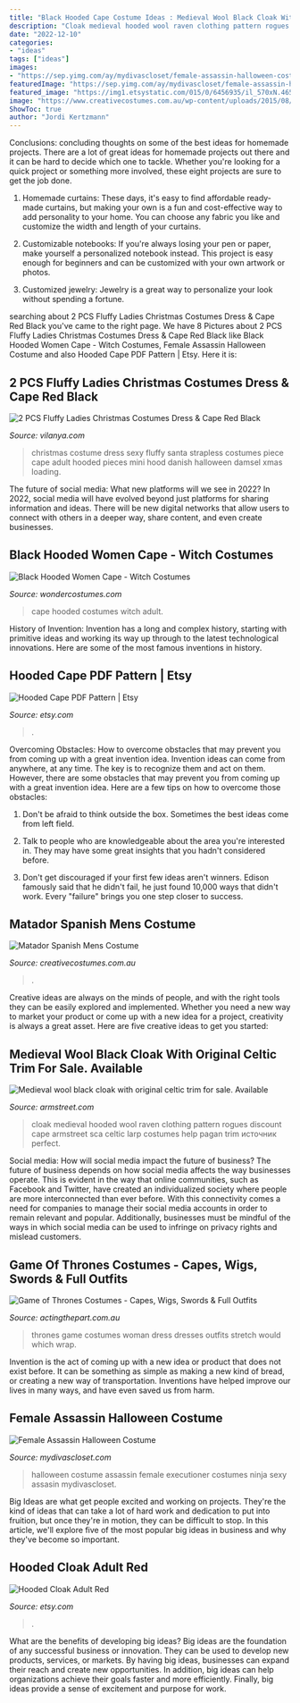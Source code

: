 ```yaml
---
title: "Black Hooded Cape Costume Ideas : Medieval Wool Black Cloak With Original Celtic Trim For Sale. Available"
description: "Cloak medieval hooded wool raven clothing pattern rogues discount cape armstreet sca celtic larp costumes help pagan trim источник perfect"
date: "2022-12-10"
categories:
- "ideas"
tags: ["ideas"]
images:
- "https://sep.yimg.com/ay/mydivascloset/female-assassin-halloween-costume-19.jpg"
featuredImage: "https://sep.yimg.com/ay/mydivascloset/female-assassin-halloween-costume-19.jpg"
featured_image: "https://img1.etsystatic.com/015/0/6456935/il_570xN.465272749_ndra.jpg"
image: "https://www.creativecostumes.com.au/wp-content/uploads/2015/08/BCP_7894-420x560.jpg"
ShowToc: true
author: "Jordi Kertzmann"
---
```



Conclusions: concluding thoughts on some of the best ideas for homemade projects.
There are a lot of great ideas for homemade projects out there and it can be hard to decide which one to tackle. Whether you're looking for a quick project or something more involved, these eight projects are sure to get the job done. 
1. Homemade curtains: These days, it's easy to find affordable ready-made curtains, but making your own is a fun and cost-effective way to add personality to your home. You can choose any fabric you like and customize the width and length of your curtains.

2. Customizable notebooks: If you're always losing your pen or paper, make yourself a personalized notebook instead. This project is easy enough for beginners and can be customized with your own artwork or photos.

3. Customized jewelry: Jewelry is a great way to personalize your look without spending a fortune.

	

		
searching about 2 PCS Fluffy Ladies Christmas Costumes Dress &amp; Cape Red Black you've came to the right page. We have 8 Pictures about 2 PCS Fluffy Ladies Christmas Costumes Dress &amp; Cape Red Black like Black Hooded Women Cape - Witch Costumes, Female Assassin Halloween Costume and also Hooded Cape PDF Pattern | Etsy. Here it is:
		
    
## 2 PCS Fluffy Ladies Christmas Costumes Dress &amp; Cape Red Black

<img loading=lazy src="https://www.vilanya.com/uploadimage/2017-12/two-pieces-fluffy-strapless-mini-dress-and-hooded-cape-christmas-costume.jpg" onerror="this.onerror=null;this.src='https://tse1.mm.bing.net/th?id=OIP.Ae48iV43QxF4kyKQd3bLHwHaJ4&amp;pid=15.1';" alt="2 PCS Fluffy Ladies Christmas Costumes Dress &amp; Cape Red Black">

_Source: vilanya.com_

>christmas costume dress sexy fluffy santa strapless costumes piece cape adult hooded pieces mini hood danish halloween damsel xmas loading. 

	

The future of social media: What new platforms will we see in 2022?
In 2022, social media will have evolved beyond just platforms for sharing information and ideas. There will be new digital networks that allow users to connect with others in a deeper way, share content, and even create businesses.

    
## Black Hooded Women Cape - Witch Costumes

<img loading=lazy src="https://img.wondercostumes.com/products/17-3/black-hooded-cape.jpg" onerror="this.onerror=null;this.src='https://tse2.mm.bing.net/th?id=OIP.3L2PA12K4XZK4jFGIA6nkAHaKX&amp;pid=15.1';" alt="Black Hooded Women Cape - Witch Costumes">

_Source: wondercostumes.com_

>cape hooded costumes witch adult. 

	

History of Invention:
Invention has a long and complex history, starting with primitive ideas and working its way up through to the latest technological innovations. Here are some of the most famous inventions in history.

    
## Hooded Cape PDF Pattern | Etsy

<img loading=lazy src="https://i.etsystatic.com/5916370/r/il/f3f34d/305610740/il_794xN.305610740.jpg" onerror="this.onerror=null;this.src='https://tse1.mm.bing.net/th?id=OIP.BCk2Tz2oi_uJPzYx0MVRJwHaLC&amp;pid=15.1';" alt="Hooded Cape PDF Pattern | Etsy">

_Source: etsy.com_

>. 

	

Overcoming Obstacles: How to overcome obstacles that may prevent you from coming up with a great invention idea.
Invention ideas can come from anywhere, at any time. The key is to recognize them and act on them. However, there are some obstacles that may prevent you from coming up with a great invention idea. Here are a few tips on how to overcome those obstacles:
1) Don't be afraid to think outside the box. Sometimes the best ideas come from left field.

2) Talk to people who are knowledgeable about the area you're interested in. They may have some great insights that you hadn't considered before.

3) Don't get discouraged if your first few ideas aren't winners. Edison famously said that he didn't fail, he just found 10,000 ways that didn't work. Every "failure" brings you one step closer to success.

    
## Matador Spanish Mens Costume

<img loading=lazy src="https://www.creativecostumes.com.au/wp-content/uploads/2015/08/BCP_7894-420x560.jpg" onerror="this.onerror=null;this.src='https://tse4.mm.bing.net/th?id=OIP.FpCHcyAZuDUhryIsUgjZGQAAAA&amp;pid=15.1';" alt="Matador Spanish Mens Costume">

_Source: creativecostumes.com.au_

>. 

	

Creative ideas are always on the minds of people, and with the right tools they can be easily explored and implemented. Whether you need a new way to market your product or come up with a new idea for a project, creativity is always a great asset. Here are five creative ideas to get you started:

    
## Medieval Wool Black Cloak With Original Celtic Trim For Sale. Available

<img loading=lazy src="http://armstreet.com/catalogue/full/medieval-wool-black-cloak-raven-2.jpg" onerror="this.onerror=null;this.src='https://tse4.mm.bing.net/th?id=OIP.285sfL9bbj2D-AskuB915QHaLH&amp;pid=15.1';" alt="Medieval wool black cloak with original celtic trim for sale. Available">

_Source: armstreet.com_

>cloak medieval hooded wool raven clothing pattern rogues discount cape armstreet sca celtic larp costumes help pagan trim источник perfect. 

	

Social media: How will social media impact the future of business?
The future of business depends on how social media affects the way businesses operate. This is evident in the way that online communities, such as Facebook and Twitter, have created an individualized society where people are more interconnected than ever before. With this connectivity comes a need for companies to manage their social media accounts in order to remain relevant and popular. Additionally, businesses must be mindful of the ways in which social media can be used to infringe on privacy rights and mislead customers.

    
## Game Of Thrones Costumes - Capes, Wigs, Swords &amp; Full Outfits

<img loading=lazy src="http://www.actingthepart.com.au/wp-content/uploads/2017/04/red-woman-game-of-thrones-e1499392515310.jpg" onerror="this.onerror=null;this.src='https://tse4.mm.bing.net/th?id=OIP.q4C8tT2YGCEhjIlBvQUC5wHaJ4&amp;pid=15.1';" alt="Game of Thrones Costumes - Capes, Wigs, Swords &amp; Full Outfits">

_Source: actingthepart.com.au_

>thrones game costumes woman dress dresses outfits stretch would which wrap. 

	

Invention is the act of coming up with a new idea or product that does not exist before. It can be something as simple as making a new kind of bread, or creating a new way of transportation. Inventions have helped improve our lives in many ways, and have even saved us from harm.

    
## Female Assassin Halloween Costume

<img loading=lazy src="https://sep.yimg.com/ay/mydivascloset/female-assassin-halloween-costume-19.jpg" onerror="this.onerror=null;this.src='https://tse4.mm.bing.net/th?id=OIP.JGjk6IldBDkHRVzYjQnJNwHaLY&amp;pid=15.1';" alt="Female Assassin Halloween Costume">

_Source: mydivascloset.com_

>halloween costume assassin female executioner costumes ninja sexy assasin mydivascloset. 

	

Big Ideas are what get people excited and working on projects. They're the kind of ideas that can take a lot of hard work and dedication to put into fruition, but once they're in motion, they can be difficult to stop. In this article, we'll explore five of the most popular big ideas in business and why they've become so important.

    
## Hooded Cloak Adult Red

<img loading=lazy src="https://img1.etsystatic.com/015/0/6456935/il_570xN.465272749_ndra.jpg" onerror="this.onerror=null;this.src='https://tse3.mm.bing.net/th?id=OIP.qQjiyMM7CJ6x8ekUOHu6_wHaL1&amp;pid=15.1';" alt="Hooded Cloak Adult Red">

_Source: etsy.com_

>. 

	

What are the benefits of developing big ideas?
Big ideas are the foundation of any successful business or innovation. They can be used to develop new products, services, or markets. By having big ideas, businesses can expand their reach and create new opportunities. In addition, big ideas can help organizations achieve their goals faster and more efficiently. Finally, big ideas provide a sense of excitement and purpose for work.

